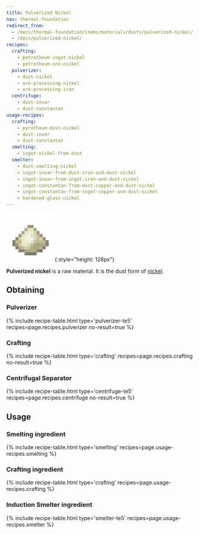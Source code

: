 ```yaml
---
title: Pulverized Nickel
nav: thermal-foundation
redirect_from:
  - /docs/thermal-foundation/items/materials/dusts/pulverized-nickel/
  - /docs/pulverized-nickel/
recipes:
  crafting:
    - petrotheum-ingot-nickel
    - petrotheum-ore-nickel
  pulverizer:
    - dust-nickel
    - ore-processing-nickel
    - ore-processing-iron
  centrifuge:
    - dust-invar
    - dust-constantan
usage-recipes:
  crafting:
    - pyrotheum-dust-nickel
    - dust-invar
    - dust-constantan
  smelting:
    - ingot-nickel-from-dust
  smelter:
    - dust-smelting-nickel
    - ingot-invar-from-dust-iron-and-dust-nickel
    - ingot-invar-from-ingot-iron-and-dust-nickel
    - ingot-constantan-from-dust-copper-and-dust-nickel
    - ingot-constantan-from-ingot-copper-and-dust-nickel
    - hardened-glass-nickel
---
```


![Pulverized nickel](/assets/images/thermal-foundation/dust-nickel.png){:style="height: 128px"}


**Pulverized nickel** is a raw material. It is the dust form of
[nickel](/docs/thermal-foundation/nickel-ingot/).


Obtaining
---------

### Pulverizer
{% include recipe-table.html type='pulverizer-te5' recipes=page.recipes.pulverizer no-result=true %}

### Crafting
{% include recipe-table.html type='crafting' recipes=page.recipes.crafting no-result=true %}

### Centrifugal Separator
{% include recipe-table.html type='centrifuge-te5' recipes=page.recipes.centrifuge no-result=true %}


Usage
-----

### Smelting ingredient
{% include recipe-table.html type='smelting' recipes=page.usage-recipes.smelting %}

### Crafting ingredient
{% include recipe-table.html type='crafting' recipes=page.usage-recipes.crafting %}

### Induction Smelter ingredient
{% include recipe-table.html type='smelter-te5' recipes=page.usage-recipes.smelter %}
